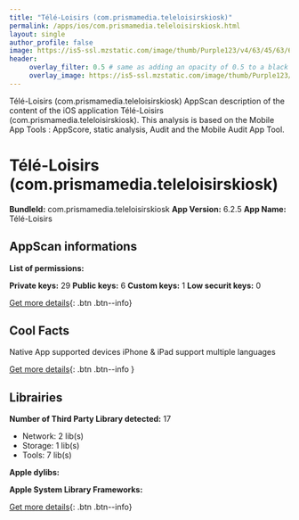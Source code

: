 ```yaml
---
title: "Télé-Loisirs (com.prismamedia.teleloisirskiosk)"
permalink: /apps/ios/com.prismamedia.teleloisirskiosk.html
layout: single
author_profile: false
image: https://is5-ssl.mzstatic.com/image/thumb/Purple123/v4/63/45/63/6345635a-5afb-a967-09e2-5e56c6d8b3de/AppIcon-0-1x_U007emarketing-0-0-85-220-0-7.png/512x512bb.jpg
header: 
     overlay_filter: 0.5 # same as adding an opacity of 0.5 to a black background
     overlay_image: https://is5-ssl.mzstatic.com/image/thumb/Purple123/v4/63/45/63/6345635a-5afb-a967-09e2-5e56c6d8b3de/AppIcon-0-1x_U007emarketing-0-0-85-220-0-7.png/512x512bb.jpg
---
```

Télé-Loisirs (com.prismamedia.teleloisirskiosk) AppScan description of the content of the iOS application Télé-Loisirs (com.prismamedia.teleloisirskiosk). This analysis is based on the Mobile App Tools : AppScore, static analysis, Audit and the Mobile Audit App Tool.

# Télé-Loisirs (com.prismamedia.teleloisirskiosk)

**BundleId:** com.prismamedia.teleloisirskiosk
**App Version:** 6.2.5
**App Name:** Télé-Loisirs


## AppScan informations 

**List of permissions:** 
  
  
**Private keys:** 29
**Public keys:** 6
**Custom keys:** 1
**Low securit keys:** 0
  
[Get more details](/pricing.html){: .btn .btn--info}

## Cool Facts

Native App
supported devices iPhone & iPad
support multiple languages
  
[Get more details](/pricing.html){: .btn .btn--info }

## Librairies 
**Number of Third Party Library detected:** 17
- Network: 2 lib(s)
- Storage: 1 lib(s)
- Tools: 7 lib(s)


**Apple dylibs:**


**Apple System Library Frameworks:**


  
[Get more details](/pricing.html){: .btn .btn--info}

